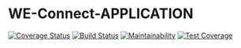 # WE-Connect-APPLICATION

[![Coverage Status](https://coveralls.io/repos/github/okoroemeka/WE-Connect-APPLICATION/badge.svg?branch=develope)](https://coveralls.io/github/okoroemeka/WE-Connect-APPLICATION?branch=develope)  [![Build Status](https://travis-ci.org/okoroemeka/WE-Connect-APPLICATION.svg?branch=develope)](https://travis-ci.org/okoroemeka/WE-Connect-APPLICATION)  [![Maintainability](https://api.codeclimate.com/v1/badges/8dfc1316f2a5a1e0c31a/maintainability)](https://codeclimate.com/github/okoroemeka/WE-Connect-APPLICATION/maintainability)  [![Test Coverage](https://api.codeclimate.com/v1/badges/8dfc1316f2a5a1e0c31a/test_coverage)](https://codeclimate.com/github/okoroemeka/WE-Connect-APPLICATION/test_coverage)